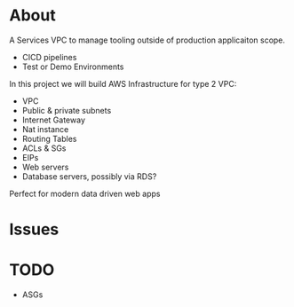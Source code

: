 About
========
A Services VPC to manage tooling outside of production applicaiton scope.
- CICD pipelines
- Test or Demo Environments

In this project we will build AWS Infrastructure for type 2 VPC:
- VPC
- Public & private subnets
- Internet Gateway
- Nat instance
- Routing Tables
- ACLs & SGs
- EIPs
- Web servers
- Database servers, possibly via RDS?

Perfect for modern data driven web apps

Issues
======

TODO
====
- ASGs